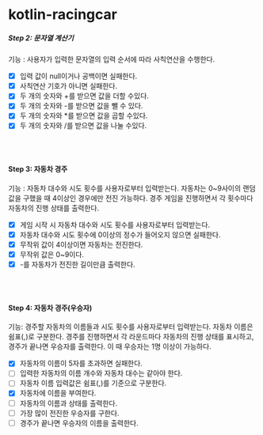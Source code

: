 # kotlin-racingcar


##### Step 2: 문자열 계산기
기능 : 사용자가 입력한 문자열의 입력 순서에 따라 사칙연산을 수행한다.
- [X] 입력 값이 null이거나 공백이면 실패한다.
- [X] 사칙연산 기호가 아니면 실패한다.
- [X] 두 개의 숫자와 +를 받으면 값을 더할 수있다.
- [X] 두 개의 숫자와 -를 받으면 값을 뺄 수 있다.
- [X] 두 개의 숫자와 *를 받으면 값을 곱할 수있다.
- [X] 두 개의 숫자와 /를 받으면 값을 나눌 수있다.

<br/>
<br/>

#### Step 3: 자동차 경주
기능 : 자동차 대수와 시도 횟수를 사용자로부터 입력받는다. 자동차는 0~9사이의 랜덤값을 구했을 때
4이상인 경우에만 전진 가능하다. 경주 게임을 진행하면서 각 횟수마다 자동차의 진행 상태를 출력한다.

- [X] 게임 시작 시 자동차 대수와 시도 횟수를 사용자로부터 입력받는다.
- [X] 자동차 대수와 시도 횟수에 0이상의 정수가 들어오지 않으면 실패한다.
- [X] 무작위 값이 4이상이면 자동차는 전진한다.
- [X] 무작위 값은 0~9이다.
- [X] \-를 자동차가 전진한 길이만큼 출력한다.

<br/>
<br/>

#### Step 4: 자동차 경주(우승자)
기능: 경주할 자동차의 이름들과 시도 횟수를 사용자로부터 입력받는다. 자동차 이름은 쉼표(,)로 구분한다.
경주를 진행하면서 각 라운드마다 자동차의 진행 상태를 표시하고, 경주가 끝나면 우승자를 출력한다.
이 때 우승자는 1명 이상이 가능하다.
- [X] 자동차의 이름이 5자를 초과하면 실패한다.
- [ ] 입력한 자동차의 이름 개수와 자동차 대수는 같아야 한다.
- [ ] 자동차 이름 입력값은 쉼표(,)를 기준으로 구분한다.
- [X] 자동차에 이름을 부여한다.
- [ ] 자동차의 이름과 상태를 출력한다.
- [ ] 가장 많이 전진한 우승자를 구한다.
- [ ] 경주가 끝나면 우승자의 이름을 출력한다.
